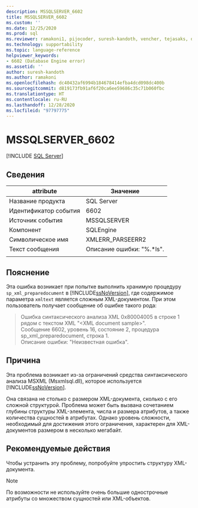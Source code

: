 ```yaml
---
description: MSSQLSERVER_6602
title: MSSQLSERVER_6602
ms.custom: ''
ms.date: 12/25/2020
ms.prod: sql
ms.reviewer: ramakoni1, pijocoder, suresh-kandoth, vencher, tejasaks, docast
ms.technology: supportability
ms.topic: language-reference
helpviewer_keywords:
- 6602 (Database Engine error)
ms.assetid: ''
author: suresh-kandoth
ms.author: ramakoni
ms.openlocfilehash: dc40432af6994b184678414efba4dcd098dc400b
ms.sourcegitcommit: d819173fb91af6f20ca6ee59686c35c71b060fbc
ms.translationtype: HT
ms.contentlocale: ru-RU
ms.lasthandoff: 12/28/2020
ms.locfileid: "97797775"
---
```

# <a name="mssqlserver_6602"></a>MSSQLSERVER_6602
 [!INCLUDE [SQL Server](../../includes/applies-to-version/sqlserver.md)]

## <a name="details"></a>Сведения

|attribute|Значение|
|---|---|
|Название продукта|SQL Server|
|Идентификатор события|6602|
|Источник события|MSSQLSERVER|
|Компонент|SQLEngine|
|Символическое имя|XMLERR_PARSEERR2|
|Текст сообщения|Описание ошибки: "%.*ls".|
||

## <a name="explanation"></a>Пояснение

Эта ошибка возникает при попытке выполнить хранимую процедуру `sp_xml_preparedocument` в [!INCLUDE[ssNoVersion](../../includes/ssnoversion-md.md)], где содержимое параметра `xmltext` является сложным XML-документом. При этом пользователь получает сообщение об ошибке такого рода:

> Ошибка синтаксического анализа XML 0x80004005 в строке 1 рядом с текстом XML "\<XML document sample>".  
Сообщение 6602, уровень 16, состояние 2, процедура sp_xml_preparedocument, строка 1.  
Описание ошибки: "Неизвестная ошибка".

## <a name="cause"></a>Причина

Эта проблема возникает из-за ограничений средства синтаксического анализа MSXML (Msxmlsql.dll), которое используется [!INCLUDE[ssNoVersion](../../includes/ssnoversion-md.md)].

Она связана не столько с размером XML-документа, сколько с его сложной структурой. Проблема может быть вызвана сочетанием глубины структуры XML-элемента, числа и размера атрибутов, а также количества сущностей в атрибутах. Однако уровень сложности, необходимый для достижения этого ограничения, характерен для XML-документов размером в несколько мегабайт.

## <a name="user-action"></a>Рекомендуемые действия

Чтобы устранить эту проблему, попробуйте упростить структуру XML-документа.

> [!NOTE]
> По возможности не используйте очень большие однострочные атрибуты со множеством сущностей или XML-объектов.
